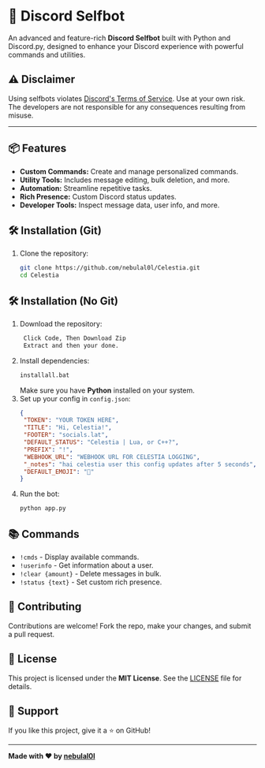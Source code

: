 # 🚀 Discord Selfbot

An advanced and feature-rich **Discord Selfbot** built with Python and Discord.py, designed to enhance your Discord experience with powerful commands and utilities.

## ⚠️ Disclaimer
Using selfbots violates [Discord's Terms of Service](https://discord.com/terms). Use at your own risk. The developers are not responsible for any consequences resulting from misuse.

---

## 📦 Features
- **Custom Commands:** Create and manage personalized commands.
- **Utility Tools:** Includes message editing, bulk deletion, and more.
- **Automation:** Streamline repetitive tasks.
- **Rich Presence:** Custom Discord status updates.
- **Developer Tools:** Inspect message data, user info, and more.

## 🛠️ Installation (Git)
1. Clone the repository:
   ```bash
   git clone https://github.com/nebulal0l/Celestia.git
   cd Celestia
   ```

## 🛠️ Installation (No Git)
1. Download the repository:
   ```bash
    Click Code, Then Download Zip
    Extract and then your done.
    ```
2. Install dependencies:
   ```bash
   installall.bat
   ```
   Make sure you have **Python** installed on your system.
3. Set up your config in `config.json`:
   ```json
   {
    "TOKEN": "YOUR TOKEN HERE",
    "TITLE": "Hi, Celestia!",
    "FOOTER": "socials.lat",
    "DEFAULT_STATUS": "Celestia | Lua, or C++?",
    "PREFIX": "!",
    "WEBHOOK_URL": "WEBHOOK URL FOR CELESTIA LOGGING",
    "_notes": "hai celestia user this config updates after 5 seconds",
    "DEFAULT_EMOJI": "💫"
   }
   ```
4. Run the bot:
   ```bash
   python app.py
   ```

## 📚 Commands
- `!cmds` - Display available commands.
- `!userinfo` - Get information about a user.
- `!clear {amount}` - Delete messages in bulk.
- `!status {text}` - Set custom rich presence.

## 🤝 Contributing
Contributions are welcome! Fork the repo, make your changes, and submit a pull request.

## 📜 License
This project is licensed under the **MIT License**. See the [LICENSE](LICENSE) file for details.

## 🌟 Support
If you like this project, give it a ⭐ on GitHub!

---

**Made with ❤️ by [nebulal0l](https://github.com/nebulal0l)**

